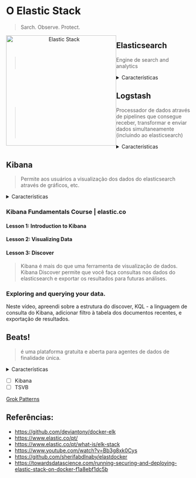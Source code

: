 # O Elastic Stack

> Sarch. Observe. Protect.

<p align="center">
  <img src="https://www.elastic.co/static-res/images/elk/elk-stack-elkb-diagram.svg"
       alt="Elastic Stack"
       style="float: left; align: center; width: 300px" />
</p>



## Elasticsearch
> Engine de search and analytics
<details>
    <summary>Características</summary>
  
> - Banco de dados Orientado a Documentos
> - Engine de Busca
> - Análise de dados
> - Rápido
> - Escalável e distribuído
> - API Rest

### Elastic Search Indices

  
##### Data Lakes vs Data Warehoses
  
| Data Lakes | Data Warehouses |
|--|--|
|  |  |

  
</details>

## Logstash
> Processador de dados através de pipelines que consegue receber, transformar e enviar dados simultaneamente (incluindo ao elasticsearch)

<details>
    <summary>Características</summary>
  
> - Teve início como manipulador de logs
> - Engine coletora de dados em tempo real
> - Trabalha com pipelines
> - Recebe dados de múltiplas fontes
> - Normaliza / Transforma dados
> - Envia dados para múltiplas fontes
> - Plugins

</details>


## Kibana
> Permite aos usuários a visualização dos dados do elasticsearch através de gráficos, etc.

<details>
    <summary>Características</summary>

> - Ferramenta de visualização e exploração de dados
> - Usado com: Logs, Análise de séries, Monitoramento de aplicações, e inteligência operacional
> - Integrado com Elasticsearch
> - Agregadores e filtragem de dados
> - Dashboards
> - Gráficos interativos
> - Mapas

</details>

### Kibana Fundamentals Course | elastic.co

#### Lesson 1: Introduction to Kibana

#### Lesson 2: Visualizing Data


#### Lesson 3: Discover

> Kibana é mais do que uma ferramenta de visualização de dados. Kibana Discover permite que você faça consultas nos dados do elasticsearch e exportar os resultados para futuras análises.

### Exploring and querying your data.
Neste vídeo, apreendi sobre a estrutura do discover, KQL - a linguagem de consulta do Kibana, adicionar filtro à tabela dos documentos recentes, e exportação de resultados.

## Beats!
> é uma plataforma gratuita e aberta para agentes de dados de finalidade única.

<details>
    <summary>Características</summary>
  
> - "lightweight data shipper"
> - Agente coletor de dados
> - Integrado facilmente com Elasticsearch ou Logstash
> - Logs, Métricas, Network data, Audit Data, Uptime Monitoring
> - Você pode construir seu próprio Beat
</details>

- [ ] Kibana
- [ ] TSVB

[Grok Patterns](https://github.com/hpcugent/logstash-patterns/blob/master/files/grok-patterns)




## Referências:
- https://github.com/deviantony/docker-elk
- https://www.elastic.co/pt/
- https://www.elastic.co/pt/what-is/elk-stack
- https://www.youtube.com/watch?v=Bb3g8xk0Cys
- https://github.com/sherifabdlnaby/elastdocker
- https://towardsdatascience.com/running-securing-and-deploying-elastic-stack-on-docker-f1a8ebf1dc5b
